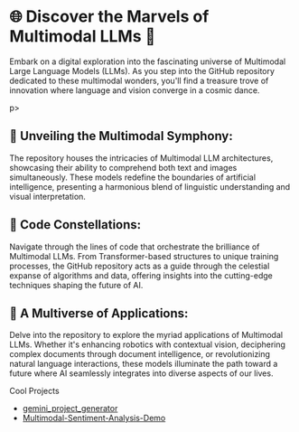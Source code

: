
# 🌐 Discover the Marvels of Multimodal LLMs  🚀

<p>Embark on a digital exploration into the fascinating universe of Multimodal Large Language Models (LLMs). As you step into the GitHub repository dedicated to these multimodal wonders, you'll find a treasure trove of innovation where language and vision converge in a cosmic dance.</p>p>

## 🧠 Unveiling the Multimodal Symphony:
The repository houses the intricacies of Multimodal LLM architectures, showcasing their ability to comprehend both text and images simultaneously. These models redefine the boundaries of artificial intelligence, presenting a harmonious blend of linguistic understanding and visual interpretation.

## 🚀 Code Constellations:
Navigate through the lines of code that orchestrate the brilliance of Multimodal LLMs. From Transformer-based structures to unique training processes, the GitHub repository acts as a guide through the celestial expanse of algorithms and data, offering insights into the cutting-edge techniques shaping the future of AI.

## 🌌 A Multiverse of Applications:
Delve into the repository to explore the myriad applications of Multimodal LLMs. Whether it's enhancing robotics with contextual vision, deciphering complex documents through document intelligence, or revolutionizing natural language interactions, these models illuminate the path toward a future where AI seamlessly integrates into diverse aspects of our lives.

Cool Projects
- [gemini_project_generator](https://github.com/mohammedkayser/gemini_project_generator/blob/main/app.py)
- [Multimodal-Sentiment-Analysis-Demo](https://github.com/xyFeng-guet/Multimodal-Sentiment-Analysis-Demo/blob/main/src/main.py)






